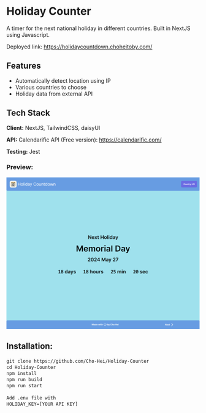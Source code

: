 # Holiday Counter

A timer for the next national holiday in different countries. Built in NextJS using Javascript.

Deployed link: https://holidaycountdown.choheitoby.com/

## Features

- Automatically detect location using IP
- Various countries to choose
- Holiday data from external API

## Tech Stack

**Client:** NextJS, TailwindCSS, daisyUI

**API:** Calendarific API (Free version): https://calendarific.com/

**Testing:** Jest

### Preview:

![A screenshot of Holiday Counter](preview.png "Preview Image")

## Installation:

```
git clone https://github.com/Cho-Hei/Holiday-Counter
cd Holiday-Counter
npm install
npm run build
npm run start

Add .env file with
HOLIDAY_KEY=[YOUR API KEY]
```
